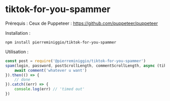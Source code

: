 # tiktok-for-you-spammer

Prérequis :
Ceux de Puppeteer : https://github.com/puppeteer/puppeteer

Installation :
```
npm install pierreminiggio/tiktok-for-you-spammer
```

Utilisation : 
```javascript
const post = require('@pierreminiggio/tiktok-for-you-spammer')
spam(login, password, postScrollLength, commentScrollLength, async (tikTok, comment) => {
    await comment('whatever u want')
}).then(() => {
    // done
}).catch((err) => {
    console.log(err) // 'timed out' 
})
```
